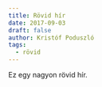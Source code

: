 ```yaml
---
title: Rövid hír
date: 2017-09-03
draft: false
author: Kristóf Poduszló
tags:
  - rövid
---
```


Ez egy nagyon rövid hír.
